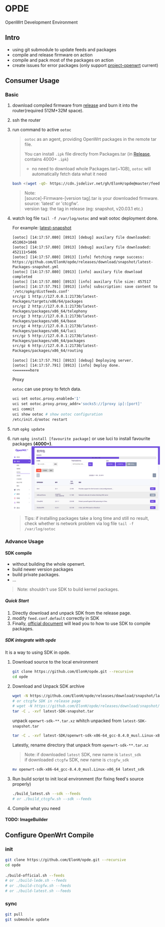 # OPDE

OpenWrt Development Environment

## Intro

- using git submodule to update feeds and packages
- compile and release firmware on action
- compile and pack most of the packages on action
- create issues for error packages (only support [project-openwrt](https://github.com/project-openwrt) current)

## Consumer Usage

### Basic

1. download compiled firmware from [release](https://github.com/ElonH/opde/releases) and burn it into the router(required 512M+32M space).
2. ssh the router
3. run command to active `ootoc`

    > `ootoc` as an agent, providing OpenWrt packages in the remote tar file.
    >  
    > You can install `.ipk` file directly from Packages.tar (in [Release](https://github.com/ElonH/opde/releases), contains 4000+ `.ipk`)
    >  - no need to download whole Packages.tar(~1GB), `ootoc` will automatically fetch data what it need

    ``` bash
    bash <(wget -qO- https://cdn.jsdelivr.net/gh/ElonH/opde@master/feeds/scripts/activate-ootoc.sh) [source] [version tag]
    ```

    > Note:  
    > [source]-Firmware-[version tag].tar is your downloaded firmware.  
    > source: 'latest' or 'ctcgfw'.  
    > version tag: the tag in release (eg: snapshot, v20.03.1 etc.)

4. watch log file `tail -f /var/log/ootoc` and wait ootoc deployment done.

    For example: [latest-snapshot](https://github.com/ElonH/opde/releases/tag/snapshot)

    ``` log
    [ootoc] [14:17:57.080] [8913] [debug] auxilary file downloaded: 451063+1048
    [ootoc] [14:17:57.080] [8913] [debug] auxilary file downloaded: 452111+5406
    [ootoc] [14:17:57.080] [8913] [info] fetching range success: https://github.com/ElonH/opde/releases/download/snapshot/latest-Packages-snapshot.yml
    [ootoc] [14:17:57.080] [8913] [info] auxilary file download completed
    [ootoc] [14:17:57.080] [8913] [info] auxilary file size: 457517
    [ootoc] [14:17:57.791] [8913] [info] subscription: save content to '/etc/opkg/distfeeds.conf'
    src/gz 1 http://127.0.0.1:21730/latest-Packages/targets/x86/64/packages
    src/gz 2 http://127.0.0.1:21730/latest-Packages/packages/x86_64/telephony
    src/gz 3 http://127.0.0.1:21730/latest-Packages/packages/x86_64/base
    src/gz 4 http://127.0.0.1:21730/latest-Packages/packages/x86_64/luci
    src/gz 5 http://127.0.0.1:21730/latest-Packages/packages/x86_64/packages
    src/gz 6 http://127.0.0.1:21730/latest-Packages/packages/x86_64/routing

    [ootoc] [14:17:57.791] [8913] [debug] Deploying server.
    [ootoc] [14:17:57.791] [8913] [info] Deploy done.                                                             <=======here
    ```

    Proxy

    `ootoc` can use proxy to fetch data.

    ``` bash
    uci set ootoc.proxy.enabled='1'
    uci set ootoc.proxy.proxy_addr='socks5://[proxy ip]:[port]'
    uci commit
    uci show ootoc # show ootoc configuration
    /etc/init.d/ootoc restart
    ```

5. run `opkg update`
6. run `opkg install [favourite package]` or use luci to install favourite packages **(4000+)**.
    ![luci-app-opkg](asset/luci-app-opkg.png)
    > Tips: if installing packages take a long time and still no result, check whether is network problem via log file `tail -f /var/log/ootoc`

### Advance Usage

#### SDK compile

- without building the whole openwrt.
- build newer version packages
- build private packages.
- ...

> Note: shouldn't use SDK to build kernel packages.

##### Quick Start

1. Directly download and unpack SDK from the release page.
2. modify `feed.conf.default` correctly in SDK
3. Finally, [official document](https://openwrt.org/docs/guide-developer/using_the_sdk) will lead you to how to use SDK to compile packages.

##### SDK integrate with opde

It is a way to using SDK in opde.

1. Download source to the local environment

    ``` bash
    git clone https://github.com/ElonH/opde.git --recursive
    cd opde
    ```

2. Download and Unpack SDK archive

    ``` bash
    wget -N https://github.com/ElonH/opde/releases/download/snapshot/latest-SDK-snapshot.tar
    # or ctcgfw SDK in release page
    # wget -N https://github.com/ElonH/opde/releases/download/snapshot/ctcgfw-SDK-snapshot.tar
    tar -C . -xvf latest-SDK-snapshot.tar
    ```

    unpack `openwrt-sdk-**.tar.xz` whitch unpacked from `latest-SDK-snapshot.tar`

    ``` bash
    tar -C . -xvf latest-SDK/openwrt-sdk-x86-64_gcc-8.4.0_musl.Linux-x86_64.tar.xz
    ```

    Latestly, rename directory that unpack from `openwrt-sdk-**.tar.xz`
    > Note: if downloaded `latest` SDK, new name is `latest_sdk`  
    > if downloaded `ctcgfw` SDK, new name is `ctcgfw_sdk`

    ``` bash
    mv openwrt-sdk-x86-64_gcc-8.4.0_musl.Linux-x86_64 latest_sdk
    ```

3. Run build script to init local environment (for fixing feed's source properly)

    ``` bash
    ./build_latest.sh --sdk --feeds
    # or ./build_ctcgfw.sh --sdk --feeds
    ```

4. Compile what you need

#### TODO: ImageBuilder

## Configure OpenWrt Compile

### init

```bash
git clone https://github.com/ElonH/opde.git --recursive
cd opde

./build-official.sh --feeds
# or ./build-lede.sh --feeds
# or ./build-ctcgfw.sh --feeds
# or ./build-latest.sh --feeds
```

### sync

``` bash
git pull
git submodule update
```
